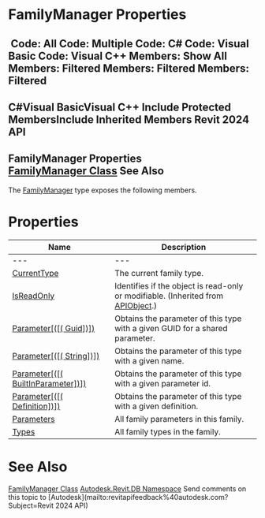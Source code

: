 # FamilyManager Properties

﻿
 Code: All Code: Multiple Code: C# Code: Visual Basic Code: Visual C++  Members: Show All Members: Filtered Members: Filtered Members: Filtered   
---  
C#Visual BasicVisual C++
Include Protected MembersInclude Inherited Members
Revit 2024 API  
---  
FamilyManager Properties  
[FamilyManager Class](1cc4fe6c-0e9f-7439-0021-32d2e06f4c33.md "FamilyManager Class") See Also  
---  
The [FamilyManager](1cc4fe6c-0e9f-7439-0021-32d2e06f4c33.md "FamilyManager Class") type exposes the following members.
# Properties
| Name | Description |
| --- | --- |
| --- | --- | --- |
| [CurrentType](3d37cd81-48ba-4011-82bc-dbb7ae14b270.md "CurrentType Property") | The current family type. |
| [IsReadOnly](d516bcd2-a3fd-a578-58f6-f1add979bd07.md "IsReadOnly Property") | Identifies if the object is read-only or modifiable. (Inherited from [APIObject](beb86ef5-39ad-3f0d-0cd9-0c929387a2bb.md "APIObject Class").) |
| [Parameter[([( Guid])]) ](11dc4a23-df9b-6574-3e4d-c4c03623856c.md "Parameter Property \(Guid\)") | Obtains the parameter of this type with a given GUID for a shared parameter. |
| [Parameter[([( String])]) ](13bf2342-3818-d75b-110c-062d034f2cbd.md "Parameter Property \(String\)") | Obtains the parameter of this type with a given name. |
| [Parameter[([( BuiltInParameter])]) ](58f07dc1-aa80-65d8-a7f7-d60b32366d11.md "Parameter Property \(BuiltInParameter\)") | Obtains the parameter of this type with a given parameter id. |
| [Parameter[([( Definition])]) ](a34849d3-53a8-fe8d-c441-274480da38d2.md "Parameter Property \(Definition\)") | Obtains the parameter of this type with a given definition. |
| [Parameters](bef4c199-44d9-63b9-80e7-1a6b20a1062a.md "Parameters Property") | All family parameters in this family. |
| [Types](048fbdd1-313f-209e-3046-25c8872bf04e.md "Types Property") | All family types in the family. |

# See Also
[FamilyManager Class](1cc4fe6c-0e9f-7439-0021-32d2e06f4c33.md "FamilyManager Class")
[Autodesk.Revit.DB Namespace](87546ba7-461b-c646-cbb1-2cb8f5bff8b2.md "Autodesk.Revit.DB Namespace")
Send comments on this topic to [Autodesk](mailto:revitapifeedback%40autodesk.com?Subject=Revit 2024 API)